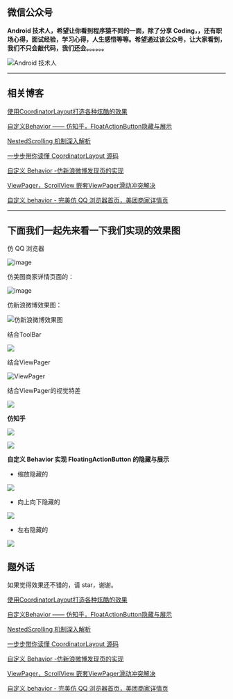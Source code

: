 
## 微信公众号

**Android 技术人，希望让你看到程序猿不同的一面，除了分享 Coding，，还有职场心得，面试经验，学习心得，人生感悟等等。希望通过该公众号，让大家看到，我们不只会敲代码，我们还会。。。。。。**

![Android 技术人](http://upload-images.jianshu.io/upload_images/2050203-bf3eca3c1cf265e4.jpg?imageMogr2/auto-orient/strip%7CimageView2/2/w/1240)

---

## 相关博客



[使用CoordinatorLayout打造各种炫酷的效果](http://blog.csdn.net/gdutxiaoxu/article/details/52858598)

[自定义Behavior —— 仿知乎，FloatActionButton隐藏与展示](http://blog.csdn.net/gdutxiaoxu/article/details/53453958)

[NestedScrolling 机制深入解析](http://blog.csdn.net/gdutxiaoxu/article/details/71553411)

[ 一步步带你读懂 CoordinatorLayout 源码](http://blog.csdn.net/gdutxiaoxu/article/details/71616547)

[自定义 Behavior -仿新浪微博发现页的实现](http://blog.csdn.net/gdutxiaoxu/article/details/71732642)

[ViewPager，ScrollView 嵌套ViewPager滑动冲突解决](https://blog.csdn.net/gdutxiaoxu/article/details/52939127)

[自定义 behavior - 完美仿 QQ 浏览器首页，美团商家详情页](https://blog.csdn.net/gdutxiaoxu/article/details/88383135)


----


## 下面我们一起先来看一下我们实现的效果图

仿 QQ 浏览器

![image](https://ws4.sinaimg.cn/mw690/9fe4afa0ly1g0xt27m4jrg208q0if46h.gif)


仿美图商家详情页面的：

![image](https://ws3.sinaimg.cn/mw690/9fe4afa0gy1g0xt13yy9bg208q0ifh5w.gif)


仿新浪微博效果图：

![仿新浪微博效果图](https://ww1.sinaimg.cn/mw690/9fe4afa0gy1ffhsjh1sgpg208r0hq1kx.gif)



 结合ToolBar

![](http://ww4.sinaimg.cn/mw690/9fe4afa0jw1f8xclhwlhig208s0etthy.gif)

 结合ViewPager

![ViewPager](http://7xvjnq.com2.z0.glb.qiniucdn.com/16-10-18/99961159.jpg)


 结合ViewPager的视觉特差


![](http://ww2.sinaimg.cn/mw690/9fe4afa0jw1f8xcke8ehkg208s0etnl9.gif)

 **仿知乎**

![](http://7xvjnq.com2.z0.glb.qiniucdn.com/public/16-12-4/86648455.jpg)

![](http://7xvjnq.com2.z0.glb.qiniucdn.com/public/16-12-4/55314155.jpg)

**自定义 Behavior 实现 FloatingActionButton 的隐藏与展示**

- 缩放隐藏的

![](http://7xvjnq.com2.z0.glb.qiniucdn.com/public/16-12-4/95311635.jpg)

- 向上向下隐藏的

![](http://7xvjnq.com2.z0.glb.qiniucdn.com/public/16-12-4/57255134.jpg)

- 左右隐藏的

![](http://ww3.sinaimg.cn/large/9fe4afa0gw1fakqs333ymg208s0gjq6z.gif)

## 题外话

如果觉得效果还不错的，请 star，谢谢。


[使用CoordinatorLayout打造各种炫酷的效果](http://blog.csdn.net/gdutxiaoxu/article/details/52858598)

[自定义Behavior —— 仿知乎，FloatActionButton隐藏与展示](http://blog.csdn.net/gdutxiaoxu/article/details/53453958)

[NestedScrolling 机制深入解析](http://blog.csdn.net/gdutxiaoxu/article/details/71553411)

[ 一步步带你读懂 CoordinatorLayout 源码](http://blog.csdn.net/gdutxiaoxu/article/details/71616547)

[自定义 Behavior -仿新浪微博发现页的实现](http://blog.csdn.net/gdutxiaoxu/article/details/71732642)

[ViewPager，ScrollView 嵌套ViewPager滑动冲突解决](https://blog.csdn.net/gdutxiaoxu/article/details/52939127)

[自定义 behavior - 完美仿 QQ 浏览器首页，美团商家详情页](https://blog.csdn.net/gdutxiaoxu/article/details/88383135)

